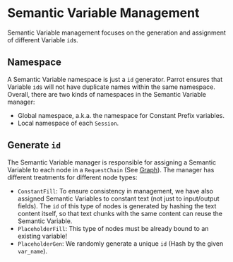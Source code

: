 # Semantic Variable Management

Semantic Variable management focuses on the generation and assignment of different Variable `id`s.

## Namespace

A Semantic Variable namespace is just a `id` generator. Parrot ensures that Variable `id`s will not have duplicate names within the same namespace. Overall, there are two kinds of namespaces in the Semantic Variable manager:
- Global namespace, a.k.a. the namespace for Constant Prefix variables.
- Local namespace of each `Session`.

## Generate `id`

The Semantic Variable manager is responsible for assigning a Semantic Variable to each node in a `RequestChain` (See [Graph](graph.md)). The manager has different treatments for different node types:
- `ConstantFill`: To ensure consistency in management, we have also assigned Semantic Variables to constant text (not just to input/output fields). The `id` of this type of nodes is generated by hashing the text content itself, so that text chunks with the same content can reuse the Semantic Variable.
- `PlaceholderFill`: This type of nodes must be already bound to an existing variable!
- `PlaceholderGen`: We randomly generate a unique `id` (Hash by the given` var_name`). 